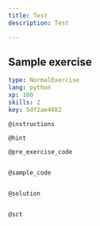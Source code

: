 ```yaml
---
title: Test
description: Test

---
```

## Sample exercise

```yaml
type: NormalExercise
lang: python
xp: 100
skills: 2
key: 5df2ae4682
```


`@instructions`

`@hint`

`@pre_exercise_code`
```{python}

```

`@sample_code`
```{python}

```

`@solution`
```{python}

```

`@sct`
```{python}

```
